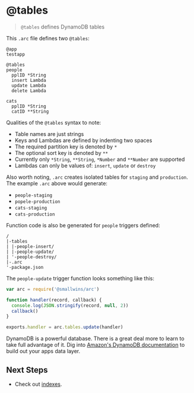# @tables

> `@tables` defines DynamoDB tables

This `.arc` file defines two `@tables`:

```
@app
testapp

@tables
people
  pplID *String
  insert Lambda
  update Lambda
  delete Lambda

cats
  pplID *String
  catID **String
```

Qualities of the `@tables` syntax to note:

- Table names are just strings
- Keys and Lambdas are defined by indenting two spaces
- The required partition key is denoted by `*`
- The optional sort key is denoted by `**`
- Currently only `*String`, `**String`, `*Number` and `**Number` are supported
- Lambdas can only be values of: `insert`, `update` or `destroy`

Also worth noting, `.arc` creates isolated tables for `staging` and `production`. The example `.arc` above would generate:

- `people-staging`
- `popele-production`
- `cats-staging`
- `cats-production`

Function code is also be generated for `people` triggers defined:

```
/
|-tables
| |-people-insert/
| |-people-update/
| '-people-destroy/
|-.arc
'-package.json
```

The `people-update` trigger function looks something like this:

```javascript
var arc = require('@smallwins/arc')

function handler(record, callback) {
  console.log(JSON.stringify(record, null, 2))
  callback()
}

exports.handler = arc.tables.update(handler)
```

DynamoDB is a powerful database. There is a great deal more to learn to take full advantage of it. Dig into [Amazon's DynamoDB documentation](https://aws.amazon.com/documentation/dynamodb/) to build out your apps data layer.

## Next Steps

- Check out [indexes](/reference/indexes).
